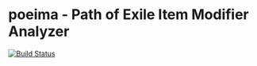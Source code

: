 poeima - Path of Exile Item Modifier Analyzer
=============================================

[![Build Status](https://travis-ci.org/awdean/poeima.svg)](https://travis-ci.org/awdean/poeima)
